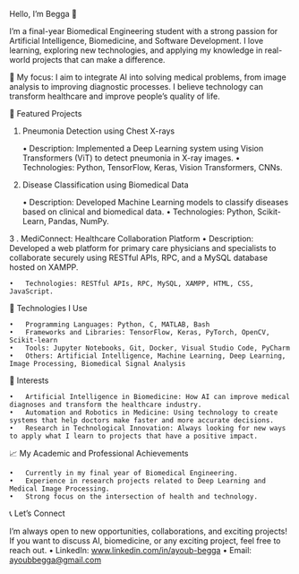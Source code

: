 Hello, I’m Begga 👋

I’m a final-year Biomedical Engineering student with a strong passion for Artificial Intelligence, Biomedicine, and Software Development. I love learning, exploring new technologies, and applying my knowledge in real-world projects that can make a difference.

🔬 My focus: I aim to integrate AI into solving medical problems, from image analysis to improving diagnostic processes. I believe technology can transform healthcare and improve people’s quality of life.

🚀 Featured Projects

1. Pneumonia Detection using Chest X-rays

	•	Description: Implemented a Deep Learning system using Vision Transformers (ViT) to detect pneumonia in X-ray images.
	•	Technologies: Python, TensorFlow, Keras, Vision Transformers, CNNs.


2. Disease Classification using Biomedical Data

	•	Description: Developed Machine Learning models to classify diseases based on clinical and biomedical data.
	•	Technologies: Python, Scikit-Learn, Pandas, NumPy.



3 . MediConnect: Healthcare Collaboration Platform
	•	Description: Developed a web platform for primary care physicians and specialists to collaborate securely using RESTful APIs, RPC, and a MySQL database hosted 			on XAMPP.
 
	•	Technologies: RESTful APIs, RPC, MySQL, XAMPP, HTML, CSS, JavaScript.


🔧 Technologies I Use

	•	Programming Languages: Python, C, MATLAB, Bash
	•	Frameworks and Libraries: TensorFlow, Keras, PyTorch, OpenCV, Scikit-learn
	•	Tools: Jupyter Notebooks, Git, Docker, Visual Studio Code, PyCharm
	•	Others: Artificial Intelligence, Machine Learning, Deep Learning, Image Processing, Biomedical Signal Analysis

🌱 Interests

	•	Artificial Intelligence in Biomedicine: How AI can improve medical diagnoses and transform the healthcare industry.
	•	Automation and Robotics in Medicine: Using technology to create systems that help doctors make faster and more accurate decisions.
	•	Research in Technological Innovation: Always looking for new ways to apply what I learn to projects that have a positive impact.

📈 My Academic and Professional Achievements

	•	Currently in my final year of Biomedical Engineering.
	•	Experience in research projects related to Deep Learning and Medical Image Processing.
	•	Strong focus on the intersection of health and technology.

📞 Let’s Connect

I’m always open to new opportunities, collaborations, and exciting projects! If you want to discuss AI, biomedicine, or any exciting project, feel free to reach out.
	•	LinkedIn: www.linkedin.com/in/ayoub-begga
	•	Email: ayoubbegga@gmail.com
